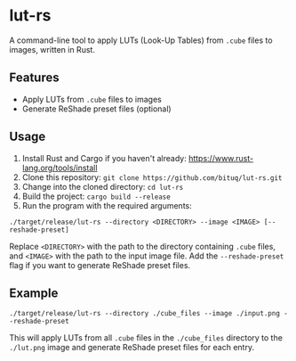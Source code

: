 # lut-rs

A command-line tool to apply LUTs (Look-Up Tables) from `.cube` files to images, written in Rust.

## Features

- Apply LUTs from `.cube` files to images
- Generate ReShade preset files (optional)

## Usage

1. Install Rust and Cargo if you haven't already: https://www.rust-lang.org/tools/install
2. Clone this repository: `git clone https://github.com/bituq/lut-rs.git`
3. Change into the cloned directory: `cd lut-rs`
4. Build the project: `cargo build --release`
5. Run the program with the required arguments:

```
./target/release/lut-rs --directory <DIRECTORY> --image <IMAGE> [--reshade-preset]
```

Replace `<DIRECTORY>` with the path to the directory containing `.cube` files, and `<IMAGE>` with the path to the input image file. Add the `--reshade-preset` flag if you want to generate ReShade preset files.

## Example

```
./target/release/lut-rs --directory ./cube_files --image ./input.png --reshade-preset
```

This will apply LUTs from all `.cube` files in the `./cube_files` directory to the `./lut.png` image and generate ReShade preset files for each entry.